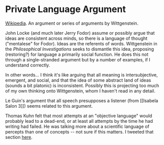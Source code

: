 # Private Language Argument

[Wikipedia](https://en.wikipedia.org/wiki/Private_language_argument).
An argument or series of arguments by Wittgenstein.

John Locke (and much later Jerry Fodor) assume or possibly argue that ideas are consistent across minds, so there is a language of thought ("mentalese" for Fodor).
Ideas are the referents of words. Wittgenstein in the _Philosophical Investigations_ seeks to dismantle this idea, proposing (restoring?) for language a primarily social function.
He does this not through a single-stranded argument but by a number of examples, if I understand correctly.

In other words... I think it's like arguing that all meaning is intersubjective, emergent, and social, and that the idea of some abstract land of ideas (sounds a bit platonic) is inconsistent.
Possibly this is projecting too much of my own thinking onto Wittgenstein, whom I haven't read in any detail.

Le Guin's argument that all speech presupposes a listener (from [[Isabela Salon 3]]) seems related to this argument.

Thomas Kuhn felt that most attempts at an "objective language" would probably lead to a dead-end, or at least all attempts by the time he had writing had failed.
He was talking more about a scientific language of percepts than one of concepts -- not sure if this matters.
I tweeted that section [here](https://twitter.com/bryankam/status/1320684682426654725).
